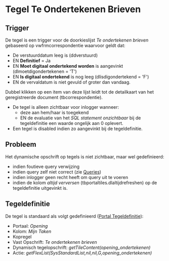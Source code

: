 # Tegel Te Ondertekenen Brieven

## Trigger

De tegel is een trigger voor de doorkieslijst *Te ondertekenen brieven* gebaseerd op vwfrmcorrespondentie waarvoor geldt dat:

  * De verstuurddatum leeg is (ddverstuurd) 
  * EN **Definitief** = Ja
  * EN **Moet digitaal ondertekend worden** is aangevinkt (dlmoetdigondertekenen = 'T')
  * EN **Is digitaal ondertekend** is nog leeg (dlisdigondertekend = 'F')
  * EN de vervaldatum is niet gevuld of groter dan vandaag.

Dubbel klikken op een item van deze lijst leidt tot de detailkaart van het geregistreerde document (tbcorrespondentie).

  *  De tegel is alleen zichtbaar voor inlogger wanneer: 
      * deze aan hem/haar is toegekend 
      * EN de evaluatie van het *SQL statement onzichtbaar* bij de tegeldefinitie een waarde ongelijk aan 0 oplevert. 
  * Een tegel is disabled indien zo aangevinkt bij de tegeldefinitie.

## Probleem

Het dynamische opschrift op tegels is niet zichtbaar, maar wel gedefinieerd:

  * indien foutieve query verwijzing  
  * indien query zelf niet correct (zie [Queries](/docs/instellen_inrichten/queries.md))
  * indien inlogger geen recht heeft om query uit te voeren
  * indien de kolom *altijd verversen* (tbportaltiles.dlaltijdrefreshen) op de tegeldefinitie uitgevinkt is.

## Tegeldefinitie

De tegel is standaard als volgt gedefinieerd ([Portal Tegeldefinitie](/docs/instellen_inrichten/portaldefinitie/portal_tegel.md)):

  * Portaal: *Opening*
  * Kolom: *Mijn Taken*
  * Kopregel
  * Vast Opschrift: *Te ondertekenen brieven*
  * Dynamisch tegelopschrift: *getTileContent(opening_ondertekenen)*
  * Actie: *getFlexList(SysStandardList,nil,nil,G,opening_ondertekenen)*

